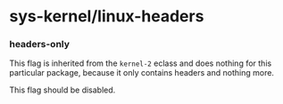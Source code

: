 # sys-kernel/linux-headers

### headers-only
This flag is inherited from the `kernel-2` eclass and does nothing for this particular package, because it only contains headers and nothing more.

This flag should be disabled.
